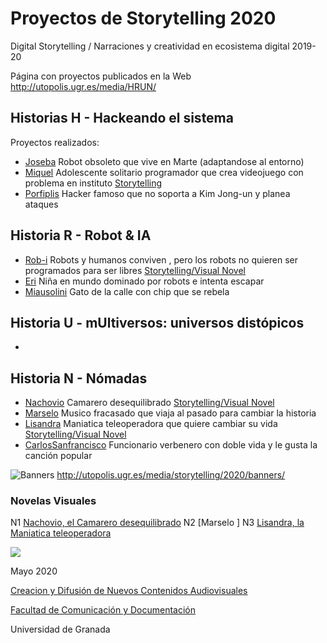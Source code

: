 

# Proyectos de Storytelling 2020

Digital Storytelling / Narraciones y creatividad en ecosistema digital 2019-20

Página con proyectos publicados en la Web http://utopolis.ugr.es/media/HRUN/ 

## Historias H - Hackeando el sistema 

Proyectos realizados: 

- [Joseba]() Robot obsoleto que vive en Marte (adaptandose al entorno) 
- [Miquel]() Adolescente solitario programador que crea videojuego con problema en instituto  [Storytelling]() 
- [Porfiplis]() Hacker famoso que no soporta a Kim Jong-un y planea ataques 


## Historia R - Robot & IA 

- [Rob-i](https://github.com/emememe/storytelling_20/blob/master/proyecto.md) Robots y humanos conviven , pero los robots no quieren  ser programados para ser libres [Storytelling/Visual Novel](http://utopolis.ugr.es/media/HRUN/R/R1-2020_Robi)
- [Eri]() Niña en mundo dominado por robots e intenta escapar
- [Miausolini]() Gato de la calle con chip  que se rebela


## Historia U - mUltiversos: universos distópicos

- 

## Historia N - Nómadas  

- [Nachovio]() Camarero desequilibrado [Storytelling/Visual Novel](https://view.genial.ly/5e9d769360a2da0dc806fa42/interactive-content-nachovio) 
- [Marselo]() Musico fracasado que viaja al pasado para cambiar la historia 
- [Lisandra]() Maniatica teleoperadora que quiere cambiar su vida [Storytelling/Visual Novel](https://view.genial.ly/5e9840a0d1e1fc0dea3625d6/presentation-lisandra)
- [CarlosSanfrancisco]() Funcionario verbenero con doble vida y le gusta la canción popular 





![Banners](https://github.com/mgea/storytelling_20/blob/master/2020/banner_2020.png)
http://utopolis.ugr.es/media/storytelling/2020/banners/


### Novelas Visuales 

N1 [Nachovio, el Camarero desequilibrado](https://view.genial.ly/5e9d769360a2da0dc806fa42/interactive-content-nachovio)
N2 [Marselo ]
N3 [Lisandra, la Maniatica teleoperadora](https://view.genial.ly/5e9840a0d1e1fc0dea3625d6/presentation-lisandra) 

![](https://upload.wikimedia.org/wikipedia/commons/thumb/6/62/CC-BY-SA-Andere_Wikis_%28v%29.svg/200px-CC-BY-SA-Andere_Wikis_%28v%29.svg.png)

Mayo 2020 

[Creacion y Difusión de Nuevos Contenidos Audiovisuales](http://utopolis.ugr.es/medialab)

[Facultad de Comunicación y Documentación](http://fcd.ugr.es)

Universidad de Granada
